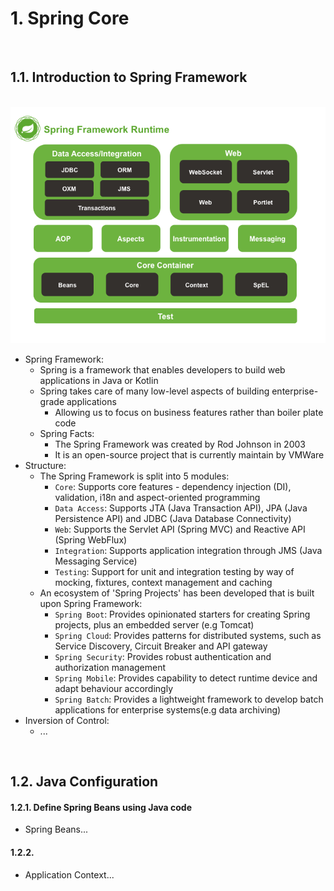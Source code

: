 # 1. Spring Core

<br>

## <a name="1.1"></a> 1.1. Introduction to Spring Framework

<br>

<img src="../res/spring-overview.png" width="600px">

* Spring Framework:
    * Spring is a framework that enables developers to build web applications in Java or Kotlin
    * Spring takes care of many low-level aspects of building enterprise-grade applications
        * Allowing us to focus on business features rather than boiler plate code
    * Spring Facts:
        * The Spring Framework was created by Rod Johnson in 2003
        * It is an open-source project that is currently maintain by VMWare
* Structure:
    * The Spring Framework is split into 5 modules:
        * `Core`: Supports core features - dependency injection (DI), validation, i18n and aspect-oriented programming
        * `Data Access`: Supports JTA (Java Transaction API), JPA (Java Persistence API) and JDBC (Java Database Connectivity)
        * `Web`: Supports the Servlet API (Spring MVC) and Reactive API (Spring WebFlux)
        * `Integration`: Supports application integration through JMS (Java Messaging Service)
        * `Testing`: Support for unit and integration testing by way of mocking, fixtures, context management and caching
    * An ecosystem of 'Spring Projects' has been developed that is built upon Spring Framework:
        * `Spring Boot`: Provides opinionated starters for creating Spring projects, plus an embedded server (e.g Tomcat)
        * `Spring Cloud`: Provides patterns for distributed systems, such as Service Discovery, Circuit Breaker and API gateway
        * `Spring Security`: Provides robust authentication and authorization management
        * `Spring Mobile`: Provides capability to detect runtime device and adapt behaviour accordingly
        * `Spring Batch`: Provides a lightweight framework to develop batch applications for enterprise systems(e.g data archiving)
* Inversion of Control:
    * ...

<br>

## <a name="1.2"></a> 1.2. Java Configuration

#### <a name="1.2.1"></a> 1.2.1. Define Spring Beans using Java code
* Spring Beans...

#### 1.2.2.
* Application Context...